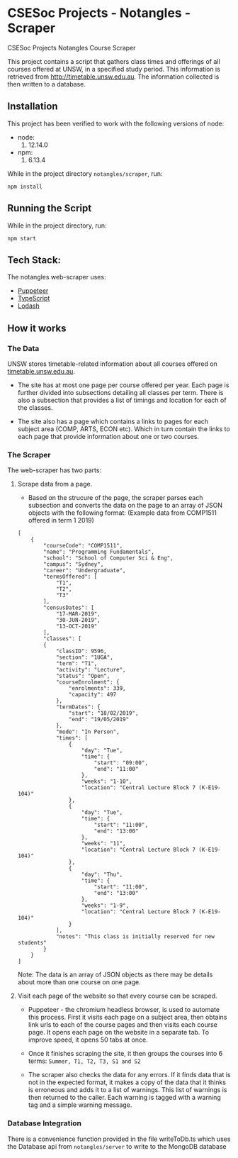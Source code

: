 # CSESoc Projects - Notangles - Scraper

CSESoc Projects Notangles Course Scraper

This project contains a script that gathers class times and offerings of all courses offered at UNSW, in a specified study period. This information is retrieved from http://timetable.unsw.edu.au. The information collected is then written to a database. 

## Installation

This project has been verified to work with the following versions of node:
-   node: 
    1. 12.14.0
-   npm:
    1. 6.13.4


While in the project directory ```notangles/scraper```, run:
```
npm install
```

## Running the Script

While in the project directory, run:
```
npm start
```

## Tech Stack:
The notangles web-scraper uses:
* [Puppeteer](https://github.com/puppeteer/puppeteer)
* [TypeScript](https://www.typescriptlang.org/)
* [Lodash](https://lodash.com/)

## How it works
### The Data
UNSW stores timetable-related information about all courses offered on [timetable.unsw.edu.au](https://timetable.unsw.edu.au/).
* The site has at most one page per course offered per year. 
Each page is further divided into subsections detailing all classes per term.
There is also a subsection that provides a list of timings and location for each of the classes.

* The site also has a page which contains a links to pages for each subject area (COMP, ARTS, ECON etc). Which in turn contain the links to each page that provide information about one or two courses.

### The Scraper
The web-scraper has two parts:
1. Scrape data from a page.
    * Based on the strucure of the page, the scraper parses each subsection and converts the data on the page to an array of JSON objects with the following format: (Example data from COMP1511 offered in term 1 2019)
    ```
    [
        {
            "courseCode": "COMP1511",
            "name": "Programming Fundamentals",
            "school": "School of Computer Sci & Eng",
            "campus": "Sydney",
            "career": "Undergraduate",
            "termsOffered": [
                "T1",
                "T2",
                "T3"
            ],
            "censusDates": [
                "17-MAR-2019",
                "30-JUN-2019",
                "13-OCT-2019"
            ],
            "classes": [
            {
                "classID": 9596,
                "section": "1UGA",
                "term": "T1",
                "activity": "Lecture",
                "status": "Open",
                "courseEnrolment": {
                    "enrolments": 339,
                    "capacity": 497
                },
                "termDates": {
                    "start": "18/02/2019",
                    "end": "19/05/2019"
                },
                "mode": "In Person",
                "times": [
                    {
                        "day": "Tue",
                        "time": {
                            "start": "09:00",
                            "end": "11:00"
                        },
                        "weeks": "1-10",
                        "location": "Central Lecture Block 7 (K-E19-104)"
                    },
                    {
                        "day": "Tue",
                        "time": {
                            "start": "11:00",
                            "end": "13:00"
                        },
                        "weeks": "11",
                        "location": "Central Lecture Block 7 (K-E19-104)"
                    },
                    {
                        "day": "Thu",
                        "time": {
                            "start": "11:00",
                            "end": "13:00"
                        },
                        "weeks": "1-9",
                        "location": "Central Lecture Block 7 (K-E19-104)"
                    }
                ],
                "notes": "This class is initially reserved for new students"
            }
        }
    ]
    ```
    Note: The data is an array of JSON objects as there may be details about more than one course on one page.
    
2. Visit each page of the website so that every course can be scraped.
    * Puppeteer - the chromium headless browser, is used to automate this process. First it visits each page on a subject area, then obtains link urls to each of the course pages and then visits each course page.
    It opens each page on the website in a separate tab. To improve speed, it opens 50 tabs at once.
    
    * Once it finishes scraping the site, it then groups the courses into 6 terms:
    ```Summer, T1, T2, T3, S1 and S2```

    * The scraper also checks the data for any errors. If it finds data that is not in the expected format, it makes a copy of the data that it thinks is erroneous and adds it to a list of warnings. This list of warnings is then returned to the caller. Each warning is tagged with a warning tag and a simple warning message.

### Database Integration
There is a convenience function provided in the file writeToDb.ts which uses the Database api from ```notangles/server``` to write to the MongoDB database
